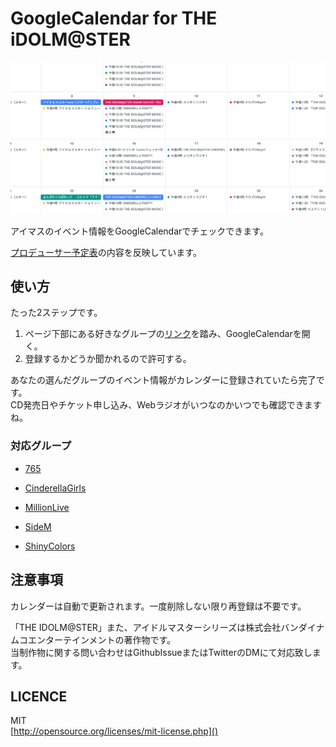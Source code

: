 # GoogleCalendar for THE iDOLM@STER

![image picture](./docs/assets/img/imas.png)

アイマスのイベント情報をGoogleCalendarでチェックできます。

[プロデューサー予定表](https://idolmaster.jp/schedule/)の内容を反映しています。

使い方
----------
たった2ステップです。
1. ページ下部にある好きなグループの[リンク](/#対応グループ)を踏み、GoogleCalendarを開く。
1. 登録するかどうか聞かれるので許可する。
   
あなたの選んだグループのイベント情報がカレンダーに登録されていたら完了です。  
CD発売日やチケット申し込み、Webラジオがいつなのかいつでも確認できますね。  

### 対応グループ

- [765](https://calendar.google.com/calendar?cid=Mjh2b3AxNTd0cTAxdG1zMHY4M2o2MXRtaGtAZ3JvdXAuY2FsZW5kYXIuZ29vZ2xlLmNvbQ)   

- [CinderellaGirls](https://calendar.google.com/calendar?cid=dWlqaXB2bnB2c2o5cXY4bmMzNWtvNGZ0bzhAZ3JvdXAuY2FsZW5kYXIuZ29vZ2xlLmNvbQ)   

- [MillionLive](https://calendar.google.com/calendar?cid=OTVrZzZwNTk4bHFnODU3cmV0YXQzMXMyZGtAZ3JvdXAuY2FsZW5kYXIuZ29vZ2xlLmNvbQ)   

- [SideM](https://calendar.google.com/calendar?cid=OTRrNjQwOTVuMGx1OTdlYjI3dmJxYXY4djBAZ3JvdXAuY2FsZW5kYXIuZ29vZ2xlLmNvbQ)   

- [ShinyColors](https://calendar.google.com/calendar?cid=NDBqMXE1OXZpMzN0NWU0cHRtbmJxNHFobDBAZ3JvdXAuY2FsZW5kYXIuZ29vZ2xlLmNvbQ)   



注意事項
-----------
カレンダーは自動で更新されます。一度削除しない限り再登録は不要です。   

「THE IDOLM@STER」また、アイドルマスターシリーズは株式会社バンダイナムコエンターテインメントの著作物です。   
当制作物に関する問い合わせはGithubIssueまたはTwitterのDMにて対応致します。   

LICENCE
----------------
MIT   
[http://opensource.org/licenses/mit-license.php]()
